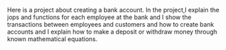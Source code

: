 Here is a project about creating a bank account.
In the project,I explain the jops and functions for each employee at the bank
and I show the transactions between employees and customers 
and how to create bank accounts and I explain how to make a deposit or withdraw money through known mathematical equations.
